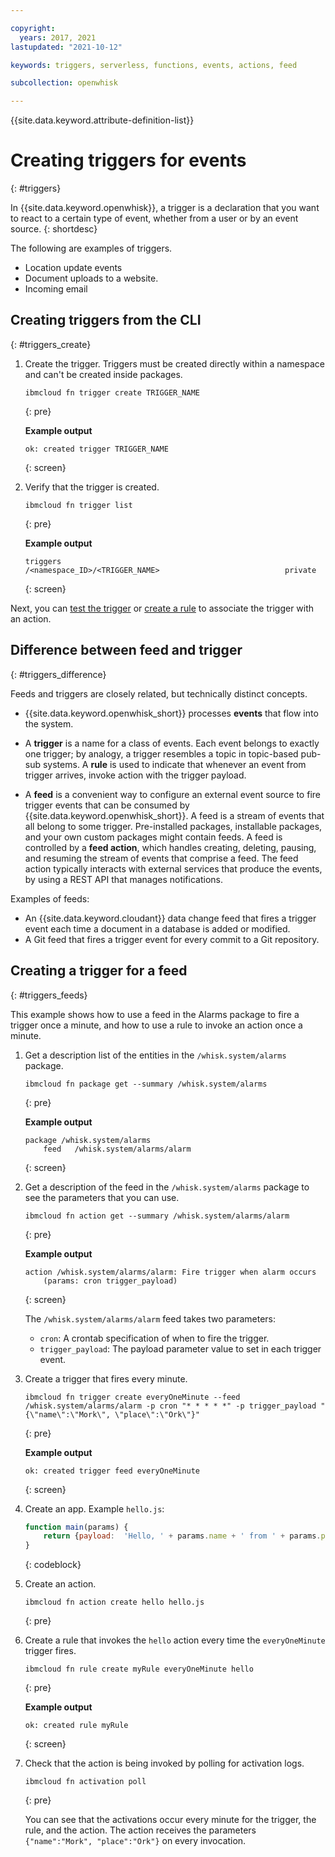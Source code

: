```yaml
---

copyright:
  years: 2017, 2021
lastupdated: "2021-10-12"

keywords: triggers, serverless, functions, events, actions, feed

subcollection: openwhisk

---
```


{{site.data.keyword.attribute-definition-list}}

# Creating triggers for events
{: #triggers}

In {{site.data.keyword.openwhisk}}, a trigger is a declaration that you want to react to a certain type of event, whether from a user or by an event source.
{: shortdesc}

The following are examples of triggers.

- Location update events
- Document uploads to a website.
- Incoming email

## Creating triggers from the CLI
{: #triggers_create}

1. Create the trigger. Triggers must be created directly within a namespace and can't be created inside packages.

    ```
    ibmcloud fn trigger create TRIGGER_NAME
    ```
    {: pre}

    **Example output**

    ```
    ok: created trigger TRIGGER_NAME
    ```
    {: screen}

2. Verify that the trigger is created.

    ```
    ibmcloud fn trigger list
    ```
    {: pre}

    **Example output**

    ```
    triggers
    /<namespace_ID>/<TRIGGER_NAME>                            private
    ```
    {: screen}

Next, you can [test the trigger](/docs/openwhisk?topic=openwhisk-test#test_triggers) or [create a rule](/docs/openwhisk?topic=openwhisk-rules) to associate the trigger with an action.

## Difference between feed and trigger
{: #triggers_difference}

Feeds and triggers are closely related, but technically distinct concepts.

- {{site.data.keyword.openwhisk_short}} processes **events** that flow into the system.

- A **trigger** is a name for a class of events. Each event belongs to exactly one trigger; by analogy, a trigger resembles a topic in topic-based pub-sub systems. A **rule** is used to indicate that whenever an event from trigger arrives, invoke action with the trigger payload.

- A **feed** is a convenient way to configure an external event source to fire trigger events that can be consumed by {{site.data.keyword.openwhisk_short}}. A feed is a stream of events that all belong to some trigger. Pre-installed packages, installable packages, and your own custom packages might contain feeds.  A feed is controlled by a **feed action**, which handles creating, deleting, pausing, and resuming the stream of events that comprise a feed. The feed action typically interacts with external services that produce the events, by using a REST API that manages notifications.

Examples of feeds:

- An {{site.data.keyword.cloudant}} data change feed that fires a trigger event each time a document in a database is added or modified.
- A Git feed that fires a trigger event for every commit to a Git repository.

## Creating a trigger for a feed
{: #triggers_feeds}

This example shows how to use a feed in the Alarms package to fire a trigger once a minute, and how to use a rule to invoke an action once a minute.

1. Get a description list of the entities in the `/whisk.system/alarms` package.

    ```
    ibmcloud fn package get --summary /whisk.system/alarms
    ```
    {: pre}

    **Example output**

    ```
    package /whisk.system/alarms
        feed   /whisk.system/alarms/alarm
    ```
    {: screen}

2. Get a description of the feed in the `/whisk.system/alarms` package to see the parameters that you can use.

    ```
    ibmcloud fn action get --summary /whisk.system/alarms/alarm
    ```
    {: pre}

    **Example output**

    ```
    action /whisk.system/alarms/alarm: Fire trigger when alarm occurs
        (params: cron trigger_payload)
    ```
    {: screen}

    The `/whisk.system/alarms/alarm` feed takes two parameters:
    - `cron`: A crontab specification of when to fire the trigger.
    - `trigger_payload`: The payload parameter value to set in each trigger event.

2. Create a trigger that fires every minute.

    ```
    ibmcloud fn trigger create everyOneMinute --feed /whisk.system/alarms/alarm -p cron "* * * * *" -p trigger_payload "{\"name\":\"Mork\", \"place\":\"Ork\"}"
    ```
    {: pre}

    **Example output**

    ```
    ok: created trigger feed everyOneMinute
    ```
    {: screen}

3. Create an app. Example `hello.js`:

    ```javascript
    function main(params) {
        return {payload:  'Hello, ' + params.name + ' from ' + params.place};
    }
    ```
    {: codeblock}

4. Create an action.

    ```
    ibmcloud fn action create hello hello.js
    ```
    {: pre}

5. Create a rule that invokes the `hello` action every time the `everyOneMinute` trigger fires.

    ```
    ibmcloud fn rule create myRule everyOneMinute hello
    ```
    {: pre}

    **Example output**

    ```
    ok: created rule myRule
    ```
    {: screen}

6. Check that the action is being invoked by polling for activation logs.

    ```
    ibmcloud fn activation poll
    ```
    {: pre}

    You can see that the activations occur every minute for the trigger, the rule, and the action. The action receives the parameters `{"name":"Mork", "place":"Ork"}` on every invocation.



